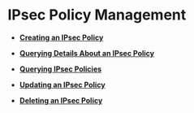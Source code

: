 # IPsec Policy Management<a name="en_topic_0093011503"></a>

-   **[Creating an IPsec Policy](creating-an-ipsec-policy.md)**  

-   **[Querying Details About an IPsec Policy](querying-details-about-an-ipsec-policy.md)**  

-   **[Querying IPsec Policies](querying-ipsec-policies.md)**  

-   **[Updating an IPsec Policy](updating-an-ipsec-policy.md)**  

-   **[Deleting an IPsec Policy](deleting-an-ipsec-policy.md)**  



